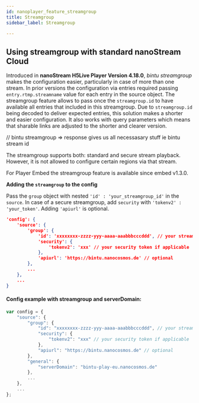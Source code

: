 ```yaml
---
id: nanoplayer_feature_streamgroup
title: Streamgroup
sidebar_label: Streamgroup

---
```


## Using streamgroup with standard nanoStream Cloud

Introduced in **nanoStream H5Live Player Version 4.18.0**, *bintu streamgroup* makes the configuration easier, particularly in case of more than one stream. In prior versions the configuration via entries required passing `entry.rtmp.streamname` value for each entry in the source object. The streamgroup feature allows to pass once the `streamgroup.id` to have available all entries that included in this streamgroup. Due to `streamgroup.id` being decoded to deliver expected entries, this solution makes a shorter and easier configuration.
It also works with query parameters which means that sharable links are adjusted to the shorter and clearer version.

// bintu streamgroup => response gives us all necessasary stuff ie bintu stream id 

The streamgroup supports both: standard and secure stream playback. However, it is not allowed to configure certain regions via that stream. 

For Player Embed the streamgroup feature is available since embed v1.3.0.


**Adding the `streamgroup` to the config**

Pass the `group` object with nested `'id' : 'your_streamgroup_id'` in the `source`. In case of a secure streamgroup, add `security` with `'tokenv2' : 'your_token'`. Adding `'apiurl'` is optional.

```json
'config': {
    'source': {
        'group': {
            'id': 'xxxxxxxx-zzzz-yyy-aaaa-aaabbbcccddd', // your streamgroup id
            'security': {
                'tokenv2': 'xxx' // your security token if applicable
            },
            'apiurl': 'https://bintu.nanocosmos.de' // optional
        },
        ...
    },
    ...
}
```

#### Config example with streamgroup and serverDomain: 

```javascript
var config = {
    "source": {
        "group": {
            "id": "xxxxxxxx-zzzz-yyy-aaaa-aaabbbcccddd", // your streamgroup id
            "security": {
                "tokenv2": "xxx" // your security token if applicable
            },
            "apiurl": "https://bintu.nanocosmos.de" // optional
        },
        "general": {
            "serverDomain": "bintu-play-eu.nanocosmos.de"
        },
        ...
    },
    ...
};
```